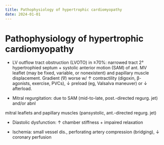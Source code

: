 ```yaml
---
title: Pathophysiology of hypertrophic cardiomyopathy
date: 2024-01-01
---
```

# Pathophysiology of hypertrophic cardiomyopathy

* LV outflow tract obstruction (LVOTO) in ≥70%: narrowed tract 2° hypertrophied septum + systolic anterior motion (SAM) of ant. MV leaflet (may be fixed, variable, or nonexistent) and papillary muscle displacement. Gradient (∇) worse w/ ↑ contractility (digoxin, β- agonists, exercise, PVCs), ↓ preload (eg, Valsalva maneuver) or ↓ afterload.

* Mitral regurgitation: due to SAM (mid-to-late, post.-directed regurg. jet) and/or abnl

mitral leaflets and papillary muscles (pansystolic, ant.-directed regurg. jet)

* Diastolic dysfunction: ↑ chamber stiffness + impaired relaxation

* Ischemia: small vessel dis., perforating artery compression (bridging), ↓ coronary perfusion
